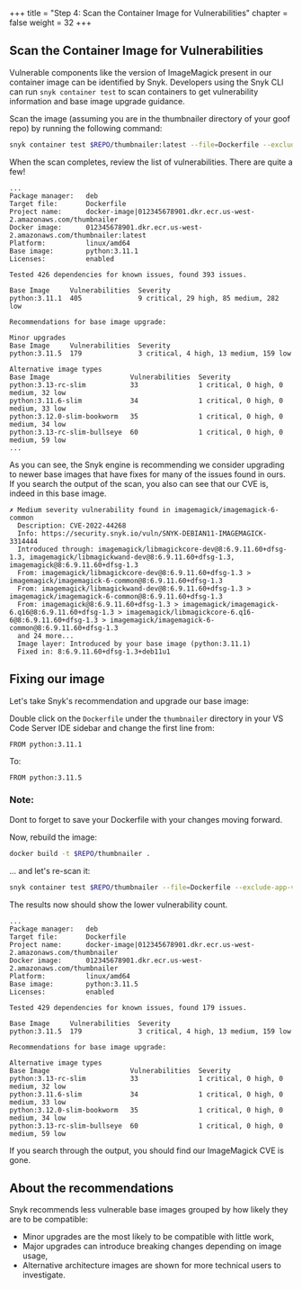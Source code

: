 +++
title = "Step 4: Scan the Container Image for Vulnerabilities"
chapter = false
weight = 32
+++

## Scan the Container Image for Vulnerabilities

Vulnerable components like the version of ImageMagick present in our container image can be identified by Snyk. Developers using the Snyk CLI can run `snyk container test` to scan containers to get vulnerability information and base image upgrade guidance. 

Scan the image (assuming you are in the thumbnailer directory of your goof repo) by running the following command:

```sh
snyk container test $REPO/thumbnailer:latest --file=Dockerfile --exclude-app-vulns
```

When the scan completes, review the list of vulnerabilities. There are quite a few!

```text
...
Package manager:   deb
Target file:       Dockerfile
Project name:      docker-image|012345678901.dkr.ecr.us-west-2.amazonaws.com/thumbnailer
Docker image:      012345678901.dkr.ecr.us-west-2.amazonaws.com/thumbnailer:latest
Platform:          linux/amd64
Base image:        python:3.11.1
Licenses:          enabled

Tested 426 dependencies for known issues, found 393 issues.

Base Image     Vulnerabilities  Severity
python:3.11.1  405              9 critical, 29 high, 85 medium, 282 low

Recommendations for base image upgrade:

Minor upgrades
Base Image     Vulnerabilities  Severity
python:3.11.5  179              3 critical, 4 high, 13 medium, 159 low

Alternative image types
Base Image                    Vulnerabilities  Severity
python:3.13-rc-slim           33               1 critical, 0 high, 0 medium, 32 low
python:3.11.6-slim            34               1 critical, 0 high, 0 medium, 33 low
python:3.12.0-slim-bookworm   35               1 critical, 0 high, 0 medium, 34 low
python:3.13-rc-slim-bullseye  60               1 critical, 0 high, 0 medium, 59 low
...
```
As you can see, the Snyk engine is recommending we consider upgrading to newer base images that have fixes for many of the issues found in ours.  If you search the output of the scan, you also can see that our CVE is, indeed in this base image.

```text
✗ Medium severity vulnerability found in imagemagick/imagemagick-6-common
  Description: CVE-2022-44268
  Info: https://security.snyk.io/vuln/SNYK-DEBIAN11-IMAGEMAGICK-3314444
  Introduced through: imagemagick/libmagickcore-dev@8:6.9.11.60+dfsg-1.3, imagemagick/libmagickwand-dev@8:6.9.11.60+dfsg-1.3, imagemagick@8:6.9.11.60+dfsg-1.3
  From: imagemagick/libmagickcore-dev@8:6.9.11.60+dfsg-1.3 > imagemagick/imagemagick-6-common@8:6.9.11.60+dfsg-1.3
  From: imagemagick/libmagickwand-dev@8:6.9.11.60+dfsg-1.3 > imagemagick/imagemagick-6-common@8:6.9.11.60+dfsg-1.3
  From: imagemagick@8:6.9.11.60+dfsg-1.3 > imagemagick/imagemagick-6.q16@8:6.9.11.60+dfsg-1.3 > imagemagick/libmagickcore-6.q16-6@8:6.9.11.60+dfsg-1.3 > imagemagick/imagemagick-6-common@8:6.9.11.60+dfsg-1.3
  and 24 more...
  Image layer: Introduced by your base image (python:3.11.1)
  Fixed in: 8:6.9.11.60+dfsg-1.3+deb11u1
```

## Fixing our image
Let's take Snyk's recommendation and upgrade our base image:

Double click on the `Dockerfile` under the `thumbnailer` directory in your VS Code Server IDE sidebar and change the first line from:
```
FROM python:3.11.1
```
To:
```docker
FROM python:3.11.5
```
### **Note:**
Dont to forget to save your Dockerfile with your changes moving forward.

Now, rebuild the image:
```bash
docker build -t $REPO/thumbnailer .
```
 ... and let's re-scan it:
```bash
snyk container test $REPO/thumbnailer --file=Dockerfile --exclude-app-vulns
```

The results now should show the lower vulnerability count.
```text
...
Package manager:   deb
Target file:       Dockerfile
Project name:      docker-image|012345678901.dkr.ecr.us-west-2.amazonaws.com/thumbnailer
Docker image:      012345678901.dkr.ecr.us-west-2.amazonaws.com/thumbnailer
Platform:          linux/amd64
Base image:        python:3.11.5
Licenses:          enabled

Tested 429 dependencies for known issues, found 179 issues.

Base Image     Vulnerabilities  Severity
python:3.11.5  179              3 critical, 4 high, 13 medium, 159 low

Recommendations for base image upgrade:

Alternative image types
Base Image                    Vulnerabilities  Severity
python:3.13-rc-slim           33               1 critical, 0 high, 0 medium, 32 low
python:3.11.6-slim            34               1 critical, 0 high, 0 medium, 33 low
python:3.12.0-slim-bookworm   35               1 critical, 0 high, 0 medium, 34 low
python:3.13-rc-slim-bullseye  60               1 critical, 0 high, 0 medium, 59 low
```
If you search through the output, you should find our ImageMagick CVE is gone.

## About the recommendations
Snyk recommends less vulnerable base images grouped by how likely they are to be compatible:

- Minor upgrades are the most likely to be compatible with little work,
- Major upgrades can introduce breaking changes depending on image usage,
- Alternative architecture images are shown for more technical users to investigate.




